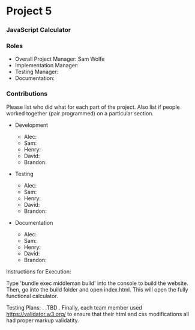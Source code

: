 # Project 5
### JavaScript Calculator

### Roles
* Overall Project Manager: Sam Wolfe
* Implementation Manager: 
* Testing Manager: 
* Documentation: 

### Contributions
Please list who did what for each part of the project.
Also list if people worked together (pair programmed) on a particular section.

* Development
  * Alec: 
  * Sam: 
  * Henry: 
  * David: 
  * Brandon: 

* Testing
  * Alec: 
  * Sam: 
  * Henry: 
  * David: 
  * Brandon: 
  
* Documentation
  * Alec: 
  * Sam: 
  * Henry: 
  * David: 
  * Brandon: 
  
Instructions for Execution:

Type 'bundle exec middleman build' into the console to build the website. Then, go into the build folder and open index.html. This will open the fully functional calculator. 

Testing Plans: 
.
.TBD
.
Finally, each team member used https://validator.w3.org/ to ensure that their html and css modifications all had proper markup validatity.
